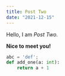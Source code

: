 ```yaml
---
title: Post Two
date: "2021-12-15"
---
```

Hello, I am _Post Two._

**Nice to meet you!**

```python
abc = 'def';
def add_one(a: int):
    return a + 1
```